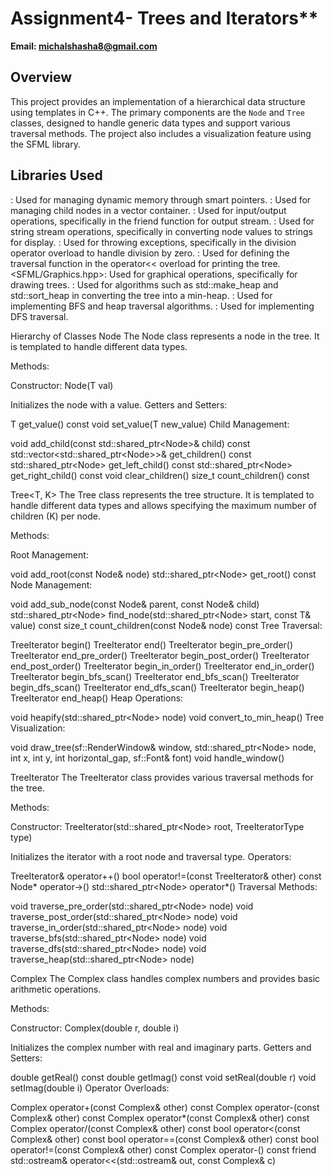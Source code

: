 # Assignment4- Trees and Iterators**  
**Email: michalshasha8@gmail.com**

## Overview

This project provides an implementation of a hierarchical data structure using templates in C++. The primary components are the `Node` and `Tree` classes, designed to handle generic data types and support various traversal methods. The project also includes a visualization feature using the SFML library.

## Libraries Used

<memory>: Used for managing dynamic memory through smart pointers.
<vector>: Used for managing child nodes in a vector container.
<iostream>: Used for input/output operations, specifically in the friend function for output stream.
<sstream>: Used for string stream operations, specifically in converting node values to strings for display.
<stdexcept>: Used for throwing exceptions, specifically in the division operator overload to handle division by zero.
<functional>: Used for defining the traversal function in the operator<< overload for printing the tree.
<SFML/Graphics.hpp>: Used for graphical operations, specifically for drawing trees.
<algorithm>: Used for algorithms such as std::make_heap and std::sort_heap in converting the tree into a min-heap.
<queue>: Used for implementing BFS and heap traversal algorithms.
<deque>: Used for implementing DFS traversal.



Hierarchy of Classes
Node<T>
The Node class represents a node in the tree. It is templated to handle different data types.

Methods:

Constructor: Node(T val)

Initializes the node with a value.
Getters and Setters:

T get_value() const
void set_value(T new_value)
Child Management:

void add_child(const std::shared_ptr<Node<T>>& child)
const std::vector<std::shared_ptr<Node<T>>>& get_children() const
std::shared_ptr<Node<T>> get_left_child() const
std::shared_ptr<Node<T>> get_right_child() const
void clear_children()
size_t count_children() const


Tree<T, K>
The Tree class represents the tree structure. It is templated to handle different data types and allows specifying the maximum number of children (K) per node.

Methods:

Root Management:

void add_root(const Node<T>& node)
std::shared_ptr<Node<T>> get_root() const
Node Management:

void add_sub_node(const Node<T>& parent, const Node<T>& child)
std::shared_ptr<Node<T>> find_node(std::shared_ptr<Node<T>> start, const T& value) const
size_t count_children(const Node<T>& node) const
Tree Traversal:

TreeIterator<T> begin()
TreeIterator<T> end()
TreeIterator<T> begin_pre_order()
TreeIterator<T> end_pre_order()
TreeIterator<T> begin_post_order()
TreeIterator<T> end_post_order()
TreeIterator<T> begin_in_order()
TreeIterator<T> end_in_order()
TreeIterator<T> begin_bfs_scan()
TreeIterator<T> end_bfs_scan()
TreeIterator<T> begin_dfs_scan()
TreeIterator<T> end_dfs_scan()
TreeIterator<T> begin_heap()
TreeIterator<T> end_heap()
Heap Operations:

void heapify(std::shared_ptr<Node<T>> node)
void convert_to_min_heap()
Tree Visualization:

void draw_tree(sf::RenderWindow& window, std::shared_ptr<Node<T>> node, int x, int y, int horizontal_gap, sf::Font& font)
void handle_window()

TreeIterator<T>
The TreeIterator class provides various traversal methods for the tree.

Methods:

Constructor: TreeIterator(std::shared_ptr<Node<T>> root, TreeIteratorType type)

Initializes the iterator with a root node and traversal type.
Operators:

TreeIterator<T>& operator++()
bool operator!=(const TreeIterator<T>& other) const
Node<T>* operator->()
std::shared_ptr<Node<T>> operator*()
Traversal Methods:

void traverse_pre_order(std::shared_ptr<Node<T>> node)
void traverse_post_order(std::shared_ptr<Node<T>> node)
void traverse_in_order(std::shared_ptr<Node<T>> node)
void traverse_bfs(std::shared_ptr<Node<T>> node)
void traverse_dfs(std::shared_ptr<Node<T>> node)
void traverse_heap(std::shared_ptr<Node<T>> node)

Complex
The Complex class handles complex numbers and provides basic arithmetic operations.

Methods:

Constructor: Complex(double r, double i)

Initializes the complex number with real and imaginary parts.
Getters and Setters:

double getReal() const
double getImag() const
void setReal(double r)
void setImag(double i)
Operator Overloads:

Complex operator+(const Complex& other) const
Complex operator-(const Complex& other) const
Complex operator*(const Complex& other) const
Complex operator/(const Complex& other) const
bool operator<(const Complex& other) const
bool operator==(const Complex& other) const
bool operator!=(const Complex& other) const
Complex operator-() const
friend std::ostream& operator<<(std::ostream& out, const Complex& c)





